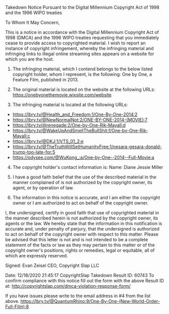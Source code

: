 Takedown Notice Pursuant to the Digital Millennium Copyright Act of 1998 and the 1996 WIPO treaties

To Whom It May Concern,

This is a notice in accordance with the Digital Millennium Copyright Act of 1998 (DMCA) and the 1996 WIPO treaties requesting that you immediately cease to provide access to copyrighted material. I wish to report an instance of copyright infringement, whereby the infringing material and infringing links to illegal online streaming sites appears on a website for which you are the host.

1. The infringing material, which I contend belongs to the below listed copyright holder, whom I represent, is the following:
One by One, a Feature Film, published in 2013.

2. The original material is located on the website at the following URLs:
https://onebyonethemovie.wixsite.com/website

3. The infringing material is located at the following URLs:
- https://lbry.tv/@Health_and_Freedom:1/One-By-One-2014:2
- https://lbry.tv/@NewNormalNot:2/ONE-BY-ONE-2014-(MOVIE):7
- https://lbry.tv/@renegade:2/One-by-One-Rik-Mayall:d
- https://lbry.tv/@WakeUpAndSmellTheBullShit:f/One-by-One-Rik-Mayall:c
- https://lbry.tv/@DKJ:1/VTS_01_2:e
- https://lbry.tv/@TheTruthWillSetHumanityFree:1/nesara-gesara-donald-trump-too-late-for:5
- https://odysee.com/@WuKong_:a/One-by-One--2014--Full-Movie:a

4. The copyright holder's contact information is:
Name: Diane Jessie Miller

5. I have a good faith belief that the use of the described material in the manner complained of is not authorized by the copyright owner, its agent, or by operation of law.

6. The information in this notice is accurate, and I am either the copyright owner or I am authorized to act on behalf of the copyright owner.

I, the undersigned, certify in good faith that use of copyrighted material in the manner described herein is not authorized by the copyright owner, its agents or the law. We hereby state that the information in this notification is accurate and, under penalty of perjury, that the undersigned is authorized to act on behalf of the copyright owner with respect to this matter.
Please be advised that this letter is not and is not intended to be a complete statement of the facts or law as they may pertain to this matter or of the copyright owner's positions, rights or remedies, legal or equitable, all of which are expressly reserved.


Signed: Evan Zeisel
CEO, Copyright Slap LLC

Date: 12/18/2020 21:45:17
CopyrightSlap Takedown Result ID: 60743
To confirm compliance with this notice fill out the form with the above Result ID at: http://copyrightslap.com/dmca-violation-response-form/

If you have issues please write to the email address in #4 from the list above. 
 https://lbry.tv/@QuantumRhino:9/One-By-One-(New-World-Order-Full-Film):8
